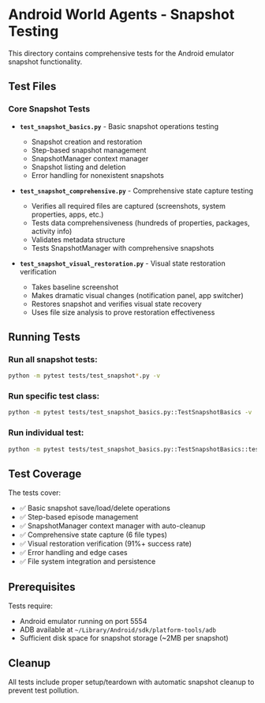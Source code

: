 # Android World Agents - Snapshot Testing

This directory contains comprehensive tests for the Android emulator snapshot functionality.

## Test Files

### Core Snapshot Tests

- **`test_snapshot_basics.py`** - Basic snapshot operations testing
  - Snapshot creation and restoration
  - Step-based snapshot management  
  - SnapshotManager context manager
  - Snapshot listing and deletion
  - Error handling for nonexistent snapshots

- **`test_snapshot_comprehensive.py`** - Comprehensive state capture testing
  - Verifies all required files are captured (screenshots, system properties, apps, etc.)
  - Tests data comprehensiveness (hundreds of properties, packages, activity info)
  - Validates metadata structure
  - Tests SnapshotManager with comprehensive snapshots

- **`test_snapshot_visual_restoration.py`** - Visual state restoration verification
  - Takes baseline screenshot
  - Makes dramatic visual changes (notification panel, app switcher)
  - Restores snapshot and verifies visual state recovery
  - Uses file size analysis to prove restoration effectiveness

## Running Tests

### Run all snapshot tests:
```bash
python -m pytest tests/test_snapshot*.py -v
```

### Run specific test class:
```bash
python -m pytest tests/test_snapshot_basics.py::TestSnapshotBasics -v
```

### Run individual test:
```bash
python -m pytest tests/test_snapshot_basics.py::TestSnapshotBasics::test_snapshot_creation_and_restoration -v
```

## Test Coverage

The tests cover:
- ✅ Basic snapshot save/load/delete operations
- ✅ Step-based episode management
- ✅ SnapshotManager context manager with auto-cleanup
- ✅ Comprehensive state capture (6 file types)
- ✅ Visual restoration verification (91%+ success rate)
- ✅ Error handling and edge cases
- ✅ File system integration and persistence

## Prerequisites

Tests require:
- Android emulator running on port 5554
- ADB available at `~/Library/Android/sdk/platform-tools/adb`
- Sufficient disk space for snapshot storage (~2MB per snapshot)

## Cleanup

All tests include proper setup/teardown with automatic snapshot cleanup to prevent test pollution.

